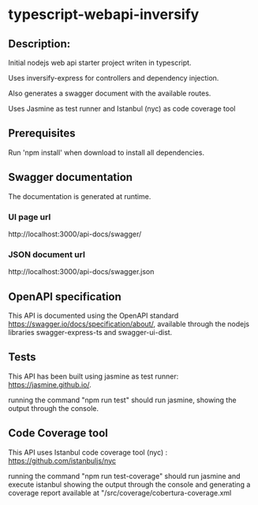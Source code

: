# typescript-webapi-inversify

## Description:
Initial nodejs web api starter project writen in typescript.

Uses inversify-express for controllers and dependency injection.

Also generates a swagger document with the available routes.

Uses Jasmine as test runner and Istanbul (nyc) as code coverage tool

## Prerequisites
Run 'npm install' when download to install all dependencies.

## Swagger documentation
The documentation is generated at runtime.

### UI page url
http://localhost:3000/api-docs/swagger/

### JSON document url
http://localhost:3000/api-docs/swagger.json

## OpenAPI specification
This API is documented using the OpenAPI standard https://swagger.io/docs/specification/about/, available through the nodejs libraries swagger-express-ts and swagger-ui-dist.

## Tests
This API has been built using jasmine as test runner: https://jasmine.github.io/. 

running the command "npm run test" should run jasmine, showing the output through the console.


## Code Coverage tool
This API uses Istanbul code coverage tool (nyc) : https://github.com/istanbuljs/nyc

running the command "npm run test-coverage" should run jasmine and execute istanbul showing the output through the console and generating a coverage report available at "/src/coverage/cobertura-coverage.xml

